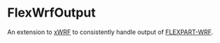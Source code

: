 # FlexWrfOutput

An extension to [xWRF](https://github.com/xarray-contrib/xwrf) to consistently handle output of [FLEXPART-WRF](https://www.flexpart.eu/wiki/FpLimitedareaWrf).
